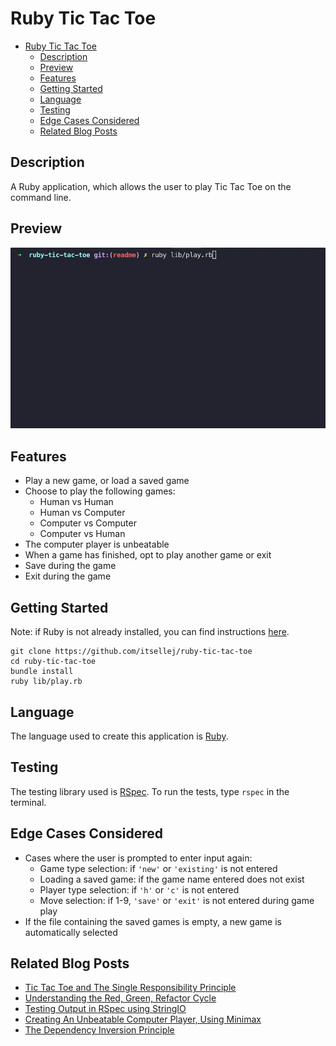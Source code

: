 # Ruby Tic Tac Toe

- [Ruby Tic Tac Toe](#ruby-tic-tac-toe)
  - [Description](#description)
  - [Preview](#preview)
  - [Features](#features)
  - [Getting Started](#getting-started)
  - [Language](#language)
  - [Testing](#testing)
  - [Edge Cases Considered](#edge-cases-considered)
  - [Related Blog Posts](#related-blog-posts)

## Description

 A Ruby application, which allows the user to play Tic Tac Toe on the command line.

## Preview

 ![Tic Tac Toe Preview](ruby-ttt.gif "Tic Tac Toe Preview")

## Features

 - Play a new game, or load a saved game
 - Choose to play the following games:
    - Human vs Human
    - Human vs Computer
    - Computer vs Computer
    - Computer vs Human
- The computer player is unbeatable
- When a game has finished, opt to play another game or exit
- Save during the game
- Exit during the game

## Getting Started

 Note: if Ruby is not already installed, you can find instructions [here](https://www.ruby-lang.org/en/documentation/installation/).

 ```
git clone https://github.com/itsellej/ruby-tic-tac-toe
cd ruby-tic-tac-toe
bundle install
ruby lib/play.rb
 ```

## Language

 The language used to create this application is [Ruby](https://www.ruby-lang.org/en/).

## Testing

 The testing library used is [RSpec](https://rspec.info/). To run the tests, type `rspec` in the terminal.

## Edge Cases Considered
- Cases where the user is prompted to enter input again:
  - Game type selection: if `'new'` or `'existing'` is not entered
  - Loading a saved game: if the game name entered does not exist
  - Player type selection: if `'h'` or `'c'` is not entered
  - Move selection: if 1-9, `'save'` or `'exit'` is not entered during game play
- If the file containing the saved games is empty, a new game is automatically selected 

## Related Blog Posts

- [Tic Tac Toe and The Single Responsibility Principle](https://medium.com/@ellehallal/tic-tac-toe-and-the-single-responsibility-principle-ea5a1d99f5ca?source=---------5------------------)
- [Understanding the Red, Green, Refactor Cycle](https://medium.com/@ellehallal/understanding-the-red-green-refactor-cycle-6495f995874d?source=---------4------------------)
- [Testing Output in RSpec using StringIO](https://medium.com/@ellehallal/testing-output-in-rspec-using-stringio-c784c08acb77?source=---------3------------------)
- [Creating An Unbeatable Computer Player, Using Minimax](https://medium.com/@ellehallal/tic-tac-toe-creating-an-unbeatable-computer-player-using-minimax-f1f1e2f875a2?source=---------2------------------)
- [The Dependency Inversion Principle](https://medium.com/@ellehallal/the-dependency-inversion-principle-f2a5679a013b)